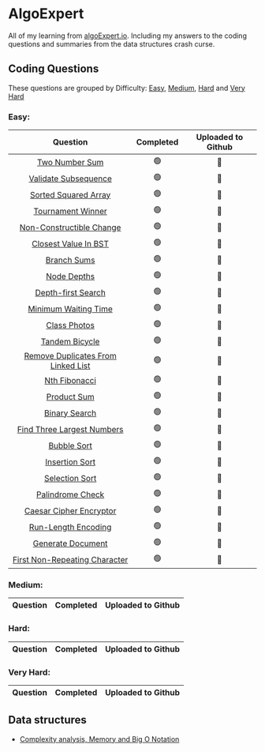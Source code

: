 # AlgoExpert
All of my learning from [algoExpert.io](https://algoexpert.io). Including my answers to the coding questions and summaries from the data structures crash curse. 

## Coding Questions

These questions are grouped by Difficulty: [Easy](#easy), [Medium](#medium), [Hard](#hard) and [Very Hard](#very-hard)

### Easy:

|                Question               | Completed | Uploaded to Github |
|:----------------------------------:|:---------:|:------------------:|
|           [Two Number Sum](https://github.com/DanielBas33/algoExpert/blob/main/Easy/TwoNumberSum.md)           |     🟢     |          🔵          |
|        [Validate Subsequence](https://github.com/DanielBas33/algoExpert/blob/main/Easy/ValidateSubsequence.md)        |     🟢     |          🔵          |
|        [Sorted Squared Array](https://github.com/DanielBas33/algoExpert/blob/main/Easy/SortedSquaredArray.md)        |     🟢     |          🔵          |
|          [Tournament Winner](https://github.com/DanielBas33/algoExpert/blob/main/Easy/TournamentWinner.md)         |     🟢     |          🔵          |
|      [Non-Constructible Change](https://github.com/DanielBas33/algoExpert/blob/main/Easy/Non-ConstructubleChange.md)      |     🟢     |          🔵          |
|      [Closest Value In BST](https://github.com/DanielBas33/algoExpert/blob/main/Easy/ClosestValueBST.md)     |     🟢     |          🔵          |
|             [Branch Sums](https://github.com/DanielBas33/algoExpert/blob/main/Easy/BranchSums.md)            |     🟢     |          🔵          |
|             [Node Depths](https://github.com/DanielBas33/algoExpert/blob/main/Easy/NodeDepths.md)            |     🟢     |          🔵          |
|         [Depth-first Search](https://github.com/DanielBas33/algoExpert/blob/main/Easy/Depth-FirstSearch.md)         |     🟢     |          🔵          |
|        [Minimum Waiting Time](https://github.com/DanielBas33/algoExpert/blob/main/Easy/MinimumWaitingTime.md)        |     🟢     |          🔵          |
|            [Class Photos](https://github.com/DanielBas33/algoExpert/blob/main/Easy/ClassPhotos.md)            |     🟢     |          🔵          |
|           [Tandem Bicycle](https://github.com/DanielBas33/algoExpert/blob/main/Easy/TandemBicycle.md)           |     🟢     |          🔵          |
| [Remove Duplicates From Linked List](https://github.com/DanielBas33/algoExpert/blob/main/Easy/RemoveDuplicatesLinkedList.md) |     🟢     |          🔵          |
|            [Nth Fibonacci](https://github.com/DanielBas33/algoExpert/blob/main/Easy/NthFibonacci.md)           |     🟢     |          🔵          |
|             [Product Sum](https://github.com/DanielBas33/algoExpert/blob/main/Easy/ProductSum.md)            |     🟢     |          🔵          |
|            [Binary Search](https://github.com/DanielBas33/algoExpert/blob/main/Easy/BinarySearch.md)           |     🟢     |          🔵          |
|     [Find Three Largest Numbers](https://github.com/DanielBas33/algoExpert/blob/main/Easy/FindThreeLargestNumbers.md)     |     🟢     |          🔵          |
|             [Bubble Sort](https://github.com/DanielBas33/algoExpert/blob/main/Easy/BubbleSort.md)            |     🟢     |          🔵         |
|           [Insertion Sort](https://github.com/DanielBas33/algoExpert/blob/main/Easy/InsertionSort.md)           |     🟢     |          🔵         |
|           [Selection Sort](https://github.com/DanielBas33/algoExpert/blob/main/Easy/SelectionSort.md)           |     🟢     |          🔵         |
|          [Palindrome Check](https://github.com/DanielBas33/algoExpert/blob/main/Easy/Palindrome.md)          |     🟢     |          🔵         |
|       [Caesar Cipher Encryptor](https://github.com/DanielBas33/algoExpert/blob/main/Easy/CaesarCipherEncryptor.md)      |     🟢     |          🔵         |
|         [Run-Length Encoding](https://github.com/DanielBas33/algoExpert/blob/main/Easy/RunLengthEncoding.md)        |     🟢     |          🔵         |
|          [Generate Document](https://github.com/DanielBas33/algoExpert/blob/main/Easy/GenerateDocument.md)         |     🟢     |          🔵         |
|    [First Non-Repeating Character](https://github.com/DanielBas33/algoExpert/blob/main/Easy/FirstNonRepeatingCharacter.md)   |     🟢     |          🔵         |

### Medium:

|                Question               | Completed | Uploaded to Github |
|:----------------------------------:|:---------:|:------------------:|

### Hard:

|                Question               | Completed | Uploaded to Github |
|:----------------------------------:|:---------:|:------------------:|

### Very Hard:

|                Question               | Completed | Uploaded to Github |
|:----------------------------------:|:---------:|:------------------:|


## Data structures

- [Complexity analysis, Memory and Big O Notation](https://github.com/DanielBas33/algoExpert/blob/main/Data%20structures/ComplexityAnalysisMemoryBigO.md)
